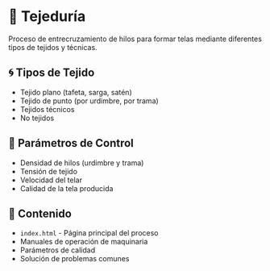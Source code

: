 # 🧵 Tejeduría

Proceso de entrecruzamiento de hilos para formar telas mediante diferentes tipos de tejidos y técnicas.

## 🌀 Tipos de Tejido

- Tejido plano (tafeta, sarga, satén)
- Tejido de punto (por urdimbre, por trama)
- Tejidos técnicos
- No tejidos

## 📏 Parámetros de Control

- Densidad de hilos (urdimbre y trama)
- Tensión de tejido
- Velocidad del telar
- Calidad de la tela producida

## 📁 Contenido

- `index.html` - Página principal del proceso
- Manuales de operación de maquinaria
- Parámetros de calidad
- Solución de problemas comunes
